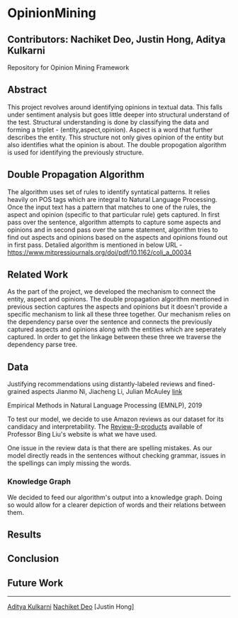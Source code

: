 # OpinionMining
## **Contributors**: Nachiket **Deo**, Justin **Hong**, Aditya **Kulkarni**


Repository for Opinion Mining Framework

## Abstract
This project revolves around identifying opinions in textual data. This falls under sentiment analysis but goes little deeper into structural understand of the test. Structural understanding is done by classifying the data and forming a triplet - (entity,aspect,opinion). Aspect is a word that further describes the entity. This structure not only gives opinion of the entity but also identifies what the opinion is about. The double propogation algorithm is used for identifying the previously structure.


## Double Propagation Algorithm

The algorithm uses set of rules to identify syntatical patterns. It relies heavily on POS tags which are integral to Natural Language Processing. Once the input text has a pattern that matches to one of the rules, the aspect and opinion (specific to that particular rule) gets captured. In first pass over the sentence, algorithm attempts to capture some aspects and opinions and in second pass over the same statement, algorithm tries to find out aspects and opinions based on the aspects and opinions found out in first pass. Detalied algorithm is mentioned in below URL - https://www.mitpressjournals.org/doi/pdf/10.1162/coli_a_00034

## Related Work

As the part of the project, we developed the mechanism to connect the entity, aspect and opinions. The double propagation algorithm mentioned in previous section captures the aspects and opinions but it doesn't provide a specific mechanism to link all these three together. Our mechanism relies on the dependency parse over the sentence and connects the previously captured aspects and opinions along with the entities which are seperately captured. In order to get the linkage between these three we traverse the dependency parse tree.


## Data
Justifying recommendations using distantly-labeled reviews and fined-grained aspects
Jianmo Ni, Jiacheng Li, Julian McAuley [link](https://cseweb.ucsd.edu/~jmcauley/pdfs/emnlp19a.pdf)

Empirical Methods in Natural Language Processing (EMNLP), 2019


To test our model, we decide to use Amazon reviews as our dataset for its candidacy and interpretability. The [Review-9-products](http://www.cs.uic.edu/~liub/FBS/Reviews-9-products.rar) available of Professor Bing Liu's website is what we have used.

One issue in the review data is that there are spelling mistakes. As our model directly reads in the sentences without checking grammar, issues in the spellings can imply missing the words.

### Knowledge Graph
We decided to feed our algorithm's output into a knowledge graph. Doing so would allow for a clearer depiction of words and their relations between them.

## Results

## Conclusion

## Future Work


---------
[Aditya Kulkarni](https://github.com/adikulkarni11)
[Nachiket Deo](https://github.com/Nachiket18)
[Justin Hong]
